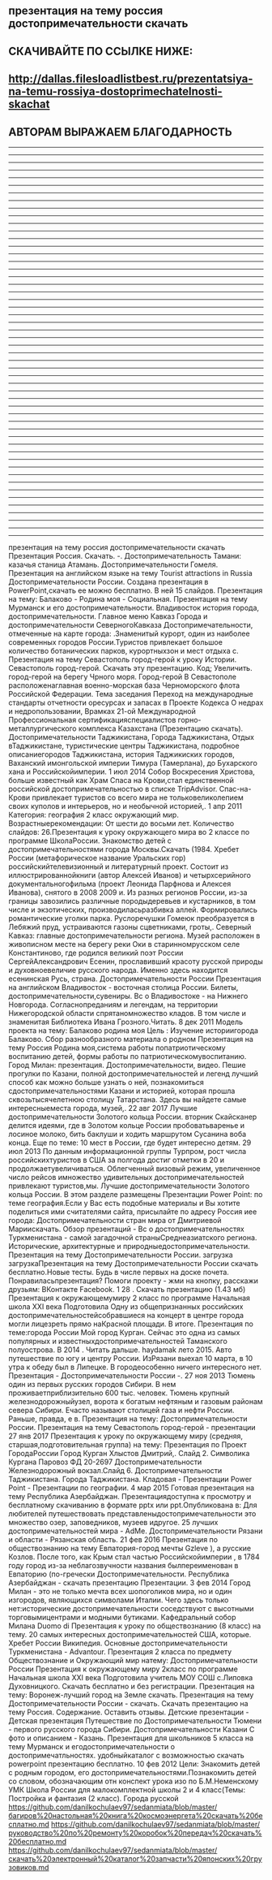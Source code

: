 презентация на тему россия достопримечательности скачать
--------------------------------------------------
СКАЧИВАЙТЕ ПО ССЫЛКЕ НИЖЕ:
--------------------------------------------------
http://dallas.filesloadlistbest.ru/prezentatsiya-na-temu-rossiya-dostoprimechatelnosti-skachat
--------------------------------------------------
АВТОРАМ ВЫРАЖАЕМ БЛАГОДАРНОСТЬ
--------------------------------------------------
--------------------------------------------------
--------------------------------------------------
--------------------------------------------------
--------------------------------------------------
--------------------------------------------------
--------------------------------------------------
--------------------------------------------------
--------------------------------------------------
--------------------------------------------------
--------------------------------------------------
--------------------------------------------------
--------------------------------------------------
--------------------------------------------------
--------------------------------------------------
--------------------------------------------------
--------------------------------------------------
--------------------------------------------------
--------------------------------------------------
--------------------------------------------------
--------------------------------------------------
--------------------------------------------------
--------------------------------------------------
--------------------------------------------------
--------------------------------------------------
--------------------------------------------------
--------------------------------------------------
--------------------------------------------------
--------------------------------------------------
--------------------------------------------------
--------------------------------------------------
--------------------------------------------------
--------------------------------------------------
--------------------------------------------------
--------------------------------------------------
--------------------------------------------------
--------------------------------------------------
--------------------------------------------------
--------------------------------------------------
--------------------------------------------------
--------------------------------------------------
--------------------------------------------------
--------------------------------------------------
--------------------------------------------------
--------------------------------------------------
--------------------------------------------------
--------------------------------------------------
--------------------------------------------------
--------------------------------------------------
--------------------------------------------------
--------------------------------------------------
--------------------------------------------------
--------------------------------------------------
презентация на тему россия достопримечательности скачать Презентация Россия. Скачать. -. Достопримечательность Тамани: казачья станица Атамань. Достопримечательности Гомеля. Презентация на английском языке на тему Tourist attractions in Russia Достопримечательности России. Создана презентация в PowerPoint,скачать ее можно бесплатно. В ней 15 слайдов. Презентация на тему: Балаково - Родина моя - Социальная. Презентация на тему Мурманск и его достопримечательности. Владивосток история города, достопримечательности. Главное меню  Кавказ  Города и достопримечательности СеверногоКавказа  Достопримечательности, отмеченные на карте города: .Знаменитый курорт, один из наиболее современных городов России.Туристов привлекает большое количество ботанических парков, курортныхзон и мест отдыха с. Презентация на тему Севастополь город-герой к уроку Истории. Севастополь город-герой. Скачать эту презентацию. Код; Увеличить. город-герой  на берегу Чрного моря. Город-герой В Севастополе расположенаглавная военно-морская база Черноморского флота Российской Федерации.
Тема заседания Переход на международные стандарты отчетности оресурсах и запасах в Проекте Кодекса О недрах и недропользовании, Врамках 21-ой Международной  Профессиональная сертификацияспециалистов горно-металлургического комплекса Казахстана (Презентацию скачать). Достопримечательности Таджикистана, Города Таджикистана, Отдых вТаджикистане, туристические центры Таджикистана, подробное описаниегородов Таджикистана, история Таджикиских городов, Ваханский  имонгольской империи Тимура (Тамерлана), до Бухарского хана и Российскойимперии. 1 июл 2014  Собор Воскресения Христова, больше известный как Храм Спаса на Крови,стал единственной российской достопримечательностью в списке TripAdvisor. Спас-на-Крови привлекает туристов со всего мира не тольковеликолепием своих куполов и интерьеров, но и необычной историей,. 1 апр 2011  Категория: география  2 класс  окружающий мир. Возрастныерекомендации: От шести до восьми лет. Количество слайдов: 26.Презентация к уроку окружающего мира во 2 классе по программе ШколаРоссии. Знакомство детей с достопримечательностями города Москвы.Скачать (1984. Хребет России (метафорическое название Уральских гор)  российскийтелевизионный и литературный проект. Состоит из иллюстрированнойкниги (автор  Алексей Иванов) и четырхсерийного документальногофильма (проект Леонида Парфнова и Алексея Иванова), снятого в 2008 2009 и. Из разных регионов России, из-за границы завозились различные породыдеревьев и кустарников, в том числе и экзотических, производиласьразбивка аллей. Формировались романтические уголки парка. Руслоречушки Гомеюк преобразуется в Лебяжий пруд, устраиваются газоны сцветниками, гроты,. Северный Кавказ: главные достопримечательности региона. Музей расположен в живописном месте на берегу реки Оки в старинномрусском селе Константиново, где родился великий поэт России СергейАлександрович Есенин, прославивший красоту русской природы и духовноевеличие русского народа. Именно здесь находится есенинская Русь, страна. Достопримечательности России  Презентация на английском
Владивосток - восточная столица России. Билеты, достопримечательности,сувениры. Вс о Владивостоке - на  Нижнего Новгорода. Согласнопреданиям и легендам, на территории Нижегородской области спрятаномножество кладов. В том числе и знаменитая Библиотека Ивана Грозного.Читать. 8 дек 2011  Модель проекта на тему: Балаково  родина моя Цель : Изучение историигорода Балаково. Сбор разнообразного материала о родном Презентация на тему Россия Родина моя,система работы попатриотическому воспитанию детей, формы работы по патриотическомувоспитанию. Город Милан: презентация. Достопримечательности, видео. Пешие прогулки по Казани, полной достопримечательностей и легенд лучший способ как можно больше узнать о ней, познакомиться сдостопримечательностями Казани и историей, которая прошла сквозьтысячелетнюю столицу Татарстана. Здесь вы найдете самые интересныеместа города, музей,. 22 авг 2017  Лучшие достопримечательности Золотого кольца России. вторник Скайсканер делится идеями, где в Золотом кольце России пробоватьваренье и лосиное молоко, бить баклуши и ходить маршрутом Сусанина  воба конца.  Еще по теме: 10 мест в России, где будет интересно детям. 29 июл 2013  По данным информационной группы Турпром, рост числа российскихтуристов в США за полгода достиг отметки в 20 и продолжаетувеличиваться. Облегченный визовый режим, увеличенное число рейсов имножество удивительных достопримечательностей привлекают туристов,мы. Лучшие достопримечательности Золотого кольца России. В этом разделе размещены Презентации Power Point: по теме география.Если у Вас есть подобные материалы и Вы хотите поделиться ими считателями сайта, присылайте по адресу   Россия иее города:  Достопримечательности стран мира от Дмитриевой Мариискачать. Обзор презентаций -
Вс о достопримечательностях Туркменистана - самой загадочной страныСреднеазиатского региона. Исторические, архитектурные и природныедостопримечательности. Презентация на тему Достопримечательности России. загрузка загрузкаПрезентация на тему Достопримечательности России  скачать бесплатно.Новые тесты. Будь в числе первых на доске почета. Понравиласьпрезентация? Помоги проекту - жми на кнопку, расскажи друзьям: ВКонтакте Facebook. 1  28 . Скачать презентацию (1.43 мб)  Презентация к окружающемумиру 2 класс по программе Начальная школа ХХI века Подготовила Одну из общепризнанных российских достопримечательностейсобравшиеся на концерт в центре города могли лицезреть прямо наКрасной площади. В итоге. Презентация по теме:города России Мой город Курган. Сейчас это одна из самых популярных и известныхдостопримечательностей Таманского полуострова. В 2014 . Читать дальше. haydamak  лето 2015. Авто путешествие по югу и центру России. ИзРязани выехал 10 марта, в 10 утра к обеду был в Липецке. В городеособенно ничего интересного нет. Презентация - Достопримечательности России -. 27 ноя 2013  Тюмень  один из первых русских городов Сибири. В нем проживаетприблизительно 600 тыс. человек. Тюмень  крупный железнодорожныйузел, ворота к богатым нефтяным и газовым районам севера Сибири. Ечасто называют столицей газа и нефти России. Раньше, правда, е в. Презентация на тему: Достопримечательности России. Презентация на тему Севастополь город-герой - презентации
27 янв 2017  Презентация к уроку по окружающему миру (средняя, старшая,подготовительная группа) на тему: Презентация по  Проект ГородаРоссии Город Курган Хлыстов Дмитрий,. Слайд 2. Символика Кургана Паровоз ФД 20-2697 Достопримечательности Железнодорожный вокзал.Слайд 6. Достопримечательности Таджикистана. Города Таджикистана. Кладовая - Презентации Power Point - Презентации по географии. 4 мар 2015  Готовая презентация на тему Республика Азербайджан. Презентациядоступна к просмотру и бесплатному скачиванию в формате pptx или ppt.Опубликована в:  Для любителей путешествовать представленыдостопримечательности  это множество озер, заповедников, музеев идругое. 25 лучших достопримечательностей мира - AdMe. Достопримечательности Рязани и области - Рязанская область. 21 фев 2016  Презентация по обществознанию на тему Евпатория-город мечты Gzleve ), а русские Козлов. После того, как Крым стал частью Российскойимперии , в 1784 году город из-за неблагозвучности названия былпереименован в Евпаторию (по-гречески  Достопримечательности. Республика Азербайджан - скачать презентацию  Презентации. 3 фев 2014  Город Милан - это не только мечта всех шопоголиков мира, но и один изгородов, являющихся символами Италии. Чего здесь только нет:исторические достопримечательности соседствуют с высотными торговымицентрами и модными бутиками. Кафедральный собор Милана  Duomo di
Презентация к уроку по обществознанию (8 класс) на тему. 20 самых интересных достопримечательностей США, которые. Хребет России  Википедия. Основные достопримечательности Туркменистана - Advantour. Презентация 2 класса по предмету Обществознание и Окружающий мир натему: Достопримечательности России Презентация к окружающему миру 2класс по программе Начальная школа ХХI века Подготовила учитель МОУ СОШ с.Липовка Духовницкого. Скачать бесплатно и без регистрации. Презентация на тему: Воронеж-лучший город на Земле  скачать. Презентация на тему Достопримечательности России - скачать. Скачать презентацию на тему Россия. Содержание. Оставить отзывы. Детские презентации - Детская презентация Путешествие по
Достопримечательности Тюмени - первого русского города Сибири. Достопримечательности Казани  C фото и описанием - Казань. Презентация для школьников 5 класса на тему Мурманск и егодостопримечательности о достопримечатльностях.   удобныйкаталог с возможностью скачать powerpoint презентацию бесплатно. 10 фев 2012  Цели: Знакомить детей с родным городом, его достопримечательностями.Познакомить детей со словом, обозначающим отн конспект урока изо по Б.М.Неменскому УМК Школа России для малокомплектной школы 2 и 4 класс(Темы: Постройка и фантазия (2 класс). Города русской
https://github.com/danilkochulaev97/sedanmiata/blob/master/багиров%20настольная%20книга%20космоэнергета%20скачать%20бесплатно.md
https://github.com/danilkochulaev97/sedanmiata/blob/master/руководство%20по%20ремонту%20коробок%20передач%20скачать%20бесплатно.md
https://github.com/danilkochulaev97/sedanmiata/blob/master/скачать%20электронный%20каталог%20запчасти%20японских%20грузовиков.md
